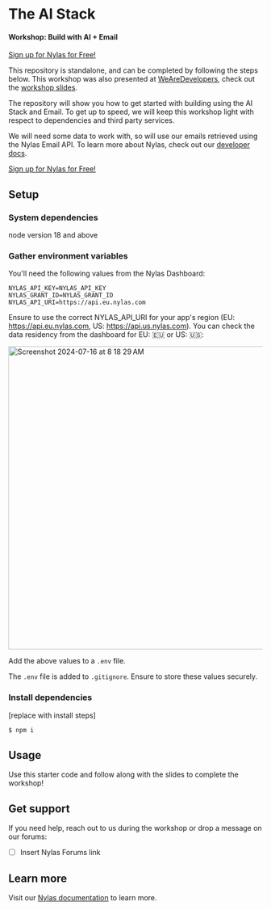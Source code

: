 # The AI Stack
#### Workshop: Build with AI + Email
[Sign up for Nylas for Free!](https://nylas.cc/devevents)

This repository is standalone, and can be completed by following the steps below. This workshop was also presented at [WeAreDevelopers](https://www.wearedevelopers.com/world-congress), check out the [workshop slides](https://ai-stack-workshop.onrender.com).

The repository will show you how to get started with building using the AI Stack and Email. To get up to speed, we will keep this workshop light with respect to dependencies and third party services. 

We will need some data to work with, so will use our emails retrieved using the Nylas Email API. To learn more about Nylas, check out our [developer docs](https://developer.nylas.com/).

[Sign up for Nylas for Free!](https://nylas.cc/devevents)

## Setup

### System dependencies
node version 18 and above

### Gather environment variables

You'll need the following values from the Nylas Dashboard:

```text
NYLAS_API_KEY=NYLAS_API_KEY
NYLAS_GRANT_ID=NYLAS_GRANT_ID
NYLAS_API_URI=https://api.eu.nylas.com
```

Ensure to use the correct NYLAS_API_URI for your app's region (EU: https://api.eu.nylas.com, US: https://api.us.nylas.com). You can check the data residency from the dashboard for EU: 🇪🇺 or US: 🇺🇸:

<img width="600" alt="Screenshot 2024-07-16 at 8 18 29 AM" src="https://github.com/user-attachments/assets/adf5a018-cefa-4805-b17a-5ae85e35b4d2">


Add the above values to a `.env` file.

The `.env` file is added to `.gitignore`. Ensure to store these values securely.

### Install dependencies

[replace with install steps]
```bash
$ npm i
```

## Usage

Use this starter code and follow along with the slides to complete the workshop!

## Get support

If you need help, reach out to us during the workshop or drop a message on our forums:

- [ ] Insert Nylas Forums link

## Learn more

Visit our [Nylas documentation](https://developer.nylas.com/) to learn more.
